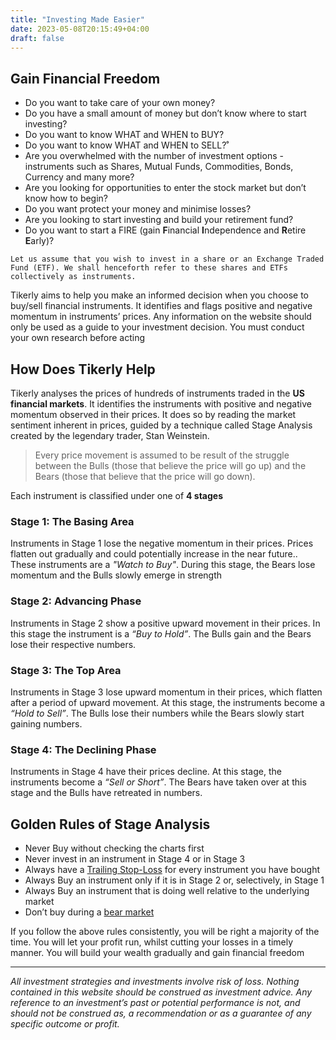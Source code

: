 ```yaml
---
title: "Investing Made Easier"
date: 2023-05-08T20:15:49+04:00
draft: false
---
```

## Gain Financial Freedom
- Do you want to take care of your own money?
- Do you have a small amount of money but don’t know where to start investing?
- Do you want to know WHAT and WHEN to BUY?
- Do you want to know WHAT and WHEN to SELL?˚
- Are you overwhelmed with the number of investment options - instruments such as Shares, Mutual Funds, Commodities, Bonds, Currency and many more?
- Are you looking for opportunities to enter the stock market but don’t know how to begin?
- Do you want protect your money and minimise losses?
- Are you looking to start investing and build your retirement fund?
- Do you want to start a FIRE (gain **F**inancial **I**ndependence and **R**etire **E**arly)?

`Let us assume that you wish to invest in a share or an Exchange Traded Fund (ETF). We shall henceforth refer to these shares and ETFs collectively as instruments.`

Tikerly aims to help you make an informed decision when you choose to buy/sell financial instruments. It identifies and flags positive and negative momentum in instruments’ prices. Any information on the website should only be used as a guide to your investment decision. You must conduct your own research before acting

## How Does Tikerly Help

Tikerly analyses the prices of hundreds of instruments traded in the **US financial markets**. It identifies the instruments with positive and negative momentum observed in their prices. It does so by reading the market sentiment inherent in prices, guided by a technique called Stage Analysis created by the legendary trader, Stan Weinstein.

> Every price movement is assumed to be result of the struggle between the Bulls (those that believe the price will go up) and the Bears (those that believe that the price will go down).

Each instrument is classified under one of **4 stages**

### Stage 1: The Basing Area
Instruments in Stage 1 lose the negative momentum in their prices. Prices flatten out gradually and could potentially increase in the near future.. These instruments are a *"Watch to Buy"*. During this stage, the Bears lose momentum and the Bulls slowly emerge in strength

### Stage 2: Advancing Phase
Instruments in Stage 2 show a positive upward movement in their prices. In this stage the instrument is a *“Buy to Hold”*. The Bulls gain and the Bears lose their respective numbers.

### Stage 3: The Top Area
Instruments in Stage 3 lose upward momentum in their prices, which flatten after a period of upward movement. At this stage, the instruments become a *“Hold to Sell”*. The Bulls lose their numbers while the Bears slowly start gaining numbers.

### Stage 4: The Declining Phase
Instruments in Stage 4 have their prices decline. At this stage, the instruments become a *“Sell or Short”*. The Bears have taken over at this stage and the Bulls have retreated in numbers.

## Golden Rules of Stage Analysis
- Never Buy without checking the charts first
- Never invest in an instrument in Stage 4 or in Stage 3
- Always have a [Trailing Stop-Loss](https://www.investopedia.com/terms/t/trailingstop.asp) for every instrument you have bought
- Always Buy an instrument only if it is in Stage 2 or, selectively, in Stage 1
- Always Buy an instrument that is doing well relative to the underlying market
- Don’t buy during a [bear market](https://www.investopedia.com/terms/b/bearmarket.asp)

If you follow the above rules consistently, you will be right a majority of the time. You will let your profit run, whilst cutting your losses in a timely manner. You will build your wealth gradually and gain financial freedom

---
*All investment strategies and investments involve risk of loss. Nothing contained in this website should be construed as investment advice. Any reference to an investment’s past or potential performance is not, and should not be construed as, a recommendation or as a guarantee of any specific outcome or profit.*
